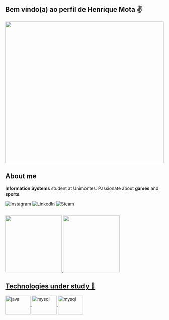 ## Bem vindo(a) ao perfil de Henrique Mota ✌️

<div>
<img src="https://github.com/rikimota/rikimota/assets/56305251/41ced46e-1ece-4049-aa24-465dd547d7fb" height="450px" width="100%"/>
</div>

## About me

<p><b>Information Systems</b> student at Unimontes. Passionate about <b>games</b> and <b>sports</b>.</p>

[![Instagram](https://img.shields.io/badge/Instagram-E4405F?style=for-the-badge&logo=instagram&logoColor=white)](https://www.instagram.com/riki.mota/)
[![LinkedIn](https://img.shields.io/badge/LinkedIn-0077B5?style=for-the-badge&logo=linkedin&logoColor=white)](https://www.linkedin.com/in/henriquedamotaleite/)
[![Steam](https://img.shields.io/badge/Steam-000000?style=for-the-badge&logo=steam&logoColor=white)](https://steamcommunity.com/id/rikimota/)
##

<div>
<a href="https://github.com/seu-usuário-aqui">
<img loading="lazy" height="180em" src="https://github-readme-stats.vercel.app/api?username=rikimota&show_icons=true&theme=neon&include_all_commits=true&count_private=true"/>
<img loading="lazy" height="180em" src="https://github-readme-stats.vercel.app/api/top-langs/?username=rikimota&layout=compact&langs_count=7&theme=neon"/>
</div>

## Technologies under study 📖

<div style="display: inline_block">
    <img align="center" alt="java" src="https://cdn.jsdelivr.net/gh/devicons/devicon@latest/icons/java/java-original-wordmark.svg" width="80" height="60">
    <img align="center" alt="mysql" src="https://cdn.jsdelivr.net/gh/devicons/devicon@latest/icons/mysql/mysql-original-wordmark.svg" width="80" height="60">
    <img align="center" alt="mysql" src="https://cdn.jsdelivr.net/gh/devicons/devicon@latest/icons/bootstrap/bootstrap-original-wordmark.svg" width="80" height="60"/>
</div>
<br><br>
